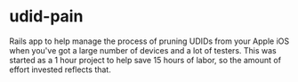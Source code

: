 udid-pain
=========

Rails app to help manage the process of pruning UDIDs from your Apple iOS when you've got a large number of devices and a lot of testers. This was started as a 1 hour project to help save 15 hours of labor, so the amount of effort invested reflects that.

